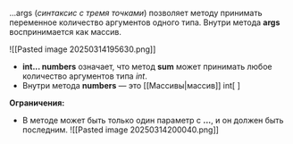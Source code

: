 
...args (*синтаксис с тремя точками*) позволяет методу принимать переменное количество аргументов одного типа. Внутри метода **args** воспринимается как массив.

![[Pasted image 20250314195630.png]]
- **int... numbers** означает, что метод **sum** может принимать любое количество аргументов типа *int*.
- Внутри метода **numbers** — это [[Массивы|массив]] int[ ]

**Ограничения:**
- В методе может быть только один параметр с **...**, и он должен быть последним.
![[Pasted image 20250314200040.png]]